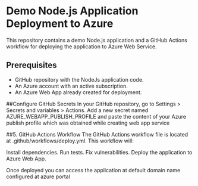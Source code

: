 # Demo Node.js Application Deployment to Azure

This repository contains a demo Node.js application and a GitHub Actions workflow for deploying the application to Azure Web Service.

## Prerequisites

- GitHub repository with the NodeJs application code.
- An Azure account with an active subscription.
- An Azure Web App already created for deployment.

##Configure GitHub Secrets
In your GitHub repository, go to Settings > Secrets and variables > Actions.
Add a new secret named AZURE_WEBAPP_PUBLISH_PROFILE and paste the content of your Azure publish profile which was obtained while creating web app service

##5. GitHub Actions Workflow
The GitHub Actions workflow file is located at .github/workflows/deploy.yml. This workflow will:

Install dependencies.
Run tests.
Fix vulnerabilities.
Deploy the application to Azure Web App.

Once deployed you can access the application at default domain name configured at azure portal
